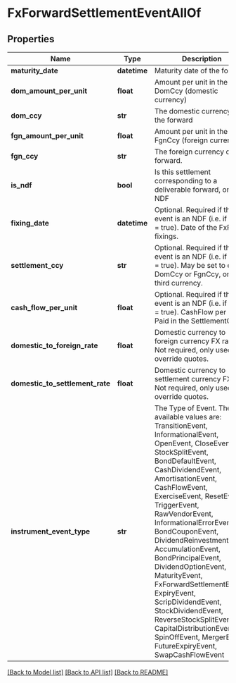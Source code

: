 # FxForwardSettlementEventAllOf


## Properties
Name | Type | Description | Notes
------------ | ------------- | ------------- | -------------
**maturity_date** | **datetime** | Maturity date of the forward | 
**dom_amount_per_unit** | **float** | Amount per unit in the DomCcy (domestic currency) | 
**dom_ccy** | **str** | The domestic currency of the forward | 
**fgn_amount_per_unit** | **float** | Amount per unit in the FgnCcy (foreign currency) | 
**fgn_ccy** | **str** | The foreign currency of the forward. | 
**is_ndf** | **bool** | Is this settlement corresponding to a deliverable forward, or an NDF | 
**fixing_date** | **datetime** | Optional.  Required if the event is an NDF (i.e. if IsNdf &#x3D; true).  Date of the FxRate fixings. | [optional] 
**settlement_ccy** | **str** | Optional.  Required if the event is an NDF (i.e. if IsNdf &#x3D; true).  May be set to either DomCcy or FgnCcy, or a third currency. | [optional] 
**cash_flow_per_unit** | **float** | Optional.  Required if the event is an NDF (i.e. if IsNdf &#x3D; true).  CashFlow per unit.  Paid in the SettlementCcy. | [optional] 
**domestic_to_foreign_rate** | **float** | Domestic currency to foreign currency FX rate.  Not required, only used to override quotes. | [optional] 
**domestic_to_settlement_rate** | **float** | Domestic currency to settlement currency FX rate  Not required, only used to override quotes. | [optional] 
**instrument_event_type** | **str** | The Type of Event. The available values are: TransitionEvent, InformationalEvent, OpenEvent, CloseEvent, StockSplitEvent, BondDefaultEvent, CashDividendEvent, AmortisationEvent, CashFlowEvent, ExerciseEvent, ResetEvent, TriggerEvent, RawVendorEvent, InformationalErrorEvent, BondCouponEvent, DividendReinvestmentEvent, AccumulationEvent, BondPrincipalEvent, DividendOptionEvent, MaturityEvent, FxForwardSettlementEvent, ExpiryEvent, ScripDividendEvent, StockDividendEvent, ReverseStockSplitEvent, CapitalDistributionEvent, SpinOffEvent, MergerEvent, FutureExpiryEvent, SwapCashFlowEvent | 

[[Back to Model list]](../README.md#documentation-for-models) [[Back to API list]](../README.md#documentation-for-api-endpoints) [[Back to README]](../README.md)


